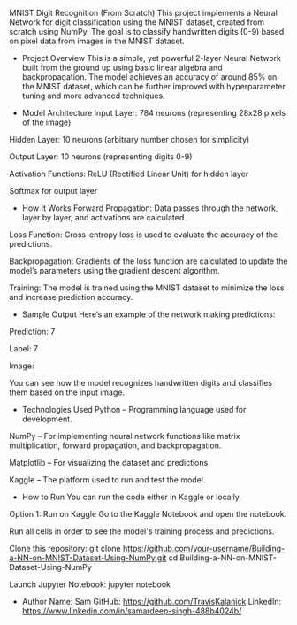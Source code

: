 MNIST Digit Recognition (From Scratch)
This project implements a Neural Network for digit classification using the MNIST dataset, created from scratch using NumPy. The goal is to classify handwritten digits (0-9) based on pixel data from images in the MNIST dataset.

 - Project Overview
This is a simple, yet powerful 2-layer Neural Network built from the ground up using basic linear algebra and backpropagation. The model achieves an accuracy of around 85% on the MNIST dataset, which can be further improved with hyperparameter tuning and more advanced techniques.

 - Model Architecture
Input Layer: 784 neurons (representing 28x28 pixels of the image)

Hidden Layer: 10 neurons (arbitrary number chosen for simplicity)

Output Layer: 10 neurons (representing digits 0-9)

Activation Functions:
ReLU (Rectified Linear Unit) for hidden layer

Softmax for output layer

 - How It Works
Forward Propagation: Data passes through the network, layer by layer, and activations are calculated.

Loss Function: Cross-entropy loss is used to evaluate the accuracy of the predictions.

Backpropagation: Gradients of the loss function are calculated to update the model’s parameters using the gradient descent algorithm.

Training: The model is trained using the MNIST dataset to minimize the loss and increase prediction accuracy.

 - Sample Output
Here’s an example of the network making predictions:

Prediction: 7

Label: 7

Image:

You can see how the model recognizes handwritten digits and classifies them based on the input image.

 - Technologies Used
Python – Programming language used for development.

NumPy – For implementing neural network functions like matrix multiplication, forward propagation, and backpropagation.

Matplotlib – For visualizing the dataset and predictions.

Kaggle – The platform used to run and test the model.
 - How to Run
You can run the code either in Kaggle or locally.

Option 1: Run on Kaggle
Go to the Kaggle Notebook and open the notebook.

Run all cells in order to see the model's training process and predictions.

Clone this repository:
git clone https://github.com/your-username/Building-a-NN-on-MNIST-Dataset-Using-NumPy.git
cd Building-a-NN-on-MNIST-Dataset-Using-NumPy

Launch Jupyter Notebook:
jupyter notebook

 - Author
Name: Sam
GitHub: https://github.com/TravisKalanick
LinkedIn: https://www.linkedin.com/in/samardeep-singh-488b4024b/
